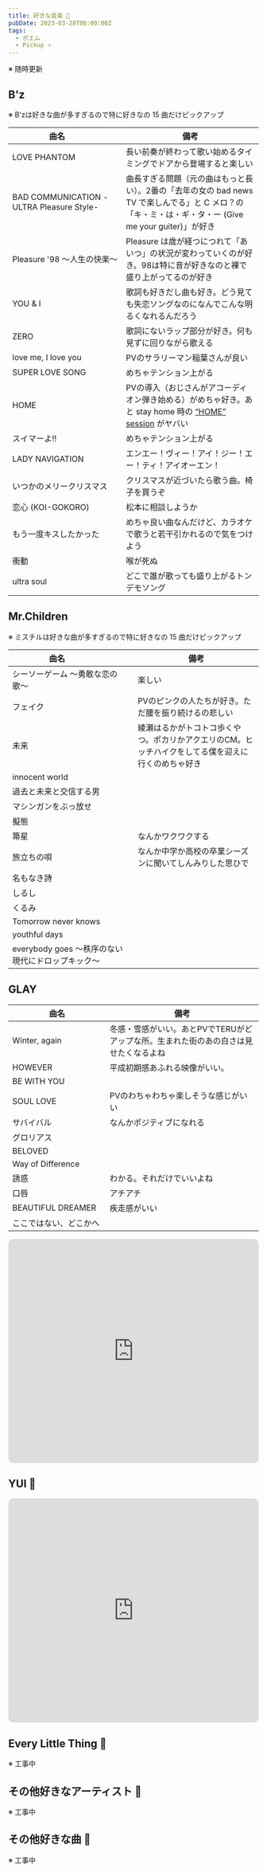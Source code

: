 ```yaml
---
title: 好きな音楽 🎸
pubDate: 2023-03-28T00:00:00Z
tags: 
  - ポエム
  - Pickup ⭐️
---
```


※ 随時更新

## B'z
※ B'zは好きな曲が多すぎるので特に好きなの 15 曲だけピックアップ

| <div style="width:180px">曲名</div>      | 備考                                                                                                                                                   |
| ---------------------------------------- | ------------------------------------------------------------------------------------------------------------------------------------------------------ |
| LOVE PHANTOM                             | 長い前奏が終わって歌い始めるタイミングでドアから登場すると楽しい                                                                                       |
| BAD COMMUNICATION -ULTRA Pleasure Style- | 曲長すぎる問題（元の曲はもっと長い）。2番の「去年の女の bad news TV で楽しんでる」と C メロ？の「キ・ミ・は・ギ・タ・ー (Give me your guiter)」が好き  |
| Pleasure '98 〜人生の快楽〜              | Pleasure は歳が経つにつれて「あいつ」の状況が変わっていくのが好き。98は特に音が好きなのと裸で盛り上がってるのが好き                                    |
| YOU & I                                  | 歌詞も好きだし曲も好き。どう見ても失恋ソングなのになんでこんな明るくなれるんだろう                                                                     |
| ZERO                                     | 歌詞にないラップ部分が好き。何も見ずに回りながら歌える                                                                                                 |
| love me, I love you                      | PVのサラリーマン稲葉さんが良い                                                                                                                         |
| SUPER LOVE SONG                          | めちゃテンション上がる                                                                                                                                 |
| HOME                                     | PVの導入（おじさんがアコーディオン弾き始める）がめちゃ好き。あと stay home 時の [“HOME” session](https://www.youtube.com/watch?v=Xuv-uqfXHtU) がヤバい |
| スイマーよ!!                             | めちゃテンション上がる                                                                                                                                 |
| LADY NAVIGATION                          | エンエー！ヴィー！アイ！ジー！エー！ティ！アイオーエン！                                                                                               |
| いつかのメリークリスマス                 | クリスマスが近づいたら歌う曲。椅子を買うぞ                                                                                                             |
| 恋心 (KOI-GOKORO)                        | 松本に相談しようか                                                                                                                                     |
| もう一度キスしたかった                   | めちゃ良い曲なんだけど、カラオケで歌うと若干引かれるので気をつけよう                                                                                   |
| 衝動                                     | 喉が死ぬ                                                                                                                                               |
| ultra soul                               | どこで誰が歌っても盛り上がるトンデモソング                                                                                                             |

## Mr.Children
※ ミスチルは好きな曲が多すぎるので特に好きなの 15 曲だけピックアップ


| <div style="width:180px">曲名</div>               | 備考                                                                                               |
| ------------------------------------------------- | -------------------------------------------------------------------------------------------------- |
| シーソーゲーム 〜勇敢な恋の歌〜                   | 楽しい                                                                                             |
| フェイク                                          | PVのピンクの人たちが好き。ただ腰を振り続けるの悲しい                                               |
| 未来                                              | 綾瀬はるかがトコトコ歩くやつ。ポカリかアクエリのCM。ヒッチハイクをしてる僕を迎えに行くのめちゃ好き |
| innocent world                                    |                                                                                                    |
| 過去と未来と交信する男                            |                                                                                                    |
| マシンガンをぶっ放せ                              |                                                                                                    |
| 擬態                                              |                                                                                                    |
| 箒星                                              | なんかワクワクする                                                                                 |
| 旅立ちの唄                                        | なんか中学か高校の卒業シーズンに聞いてしんみりした思ひで                                           |
| 名もなき詩                                        |                                                                                                    |
| しるし                                            |                                                                                                    |
| くるみ                                            |                                                                                                    |
| Tomorrow never knows                              |                                                                                                    |
| youthful days                                     |                                                                                                    |
| everybody goes ～秩序のない現代にドロップキック～ |                                                                                                    |

## GLAY

| <div style="width:180px">曲名</div> | 備考                                   |
| ----------------------------------- | -------------------------------------- |
| Winter, again                       | 冬感・雪感がいい。あとPVでTERUがどアップな所。生まれた街のあの白さは見せたくなるよね |
| HOWEVER                             | 平成初期感あふれる映像がいい。                                       |
| BE WITH YOU                         |                                        |
| SOUL LOVE                           | PVのわちゃわちゃ楽しそうな感じがいい   |
| サバイバル                          | なんかポジティブになれる               |
| グロリアス                          |                                        |
| BELOVED                             |                                        |
| Way of Difference                   |                                        |
| 誘惑                                | わかる。それだけでいいよね             |
| 口唇                                | アチアチ                                       |
| BEAUTIFUL DREAMER                   | 疾走感がいい                                       |
| ここではない、どこかへ              |                                        |

<iframe allow="autoplay *; encrypted-media *; fullscreen *; clipboard-write" frameborder="0" height="450" style="width:100%;max-width:660px;overflow:hidden;border-radius:10px;" sandbox="allow-forms allow-popups allow-same-origin allow-scripts allow-storage-access-by-user-activation allow-top-navigation-by-user-activation" src="https://embed.music.apple.com/jp/playlist/glay/pl.u-leylWNJf0bxRpz"></iframe>

## YUI 🚧 


<iframe allow="autoplay *; encrypted-media *; fullscreen *; clipboard-write" frameborder="0" height="450" style="width:100%;max-width:660px;overflow:hidden;border-radius:10px;" sandbox="allow-forms allow-popups allow-same-origin allow-scripts allow-storage-access-by-user-activation allow-top-navigation-by-user-activation" src="https://embed.music.apple.com/jp/playlist/yui/pl.u-Zmblzlat9JzDLa"></iframe>


## Every Little Thing 🚧 
※ 工事中

## その他好きなアーティスト 🚧 
※ 工事中

<!--
中島美嘉、宇多田ヒカル
-->

## その他好きな曲 🚧 
※ 工事中
